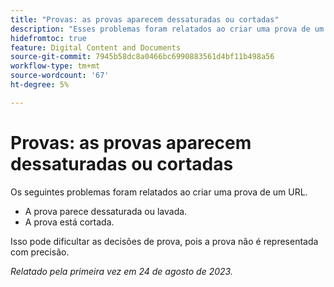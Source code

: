```yaml
---
title: "Provas: as provas aparecem dessaturadas ou cortadas"
description: "Esses problemas foram relatados ao criar uma prova de um URL."
hidefromtoc: true
feature: Digital Content and Documents
source-git-commit: 7945b58dc8a0466bc6990883561d4bf11b498a56
workflow-type: tm+mt
source-wordcount: '67'
ht-degree: 5%

---
```



# Provas: as provas aparecem dessaturadas ou cortadas

Os seguintes problemas foram relatados ao criar uma prova de um URL.

* A prova parece dessaturada ou lavada.
* A prova está cortada.

Isso pode dificultar as decisões de prova, pois a prova não é representada com precisão.

_Relatado pela primeira vez em 24 de agosto de 2023._
